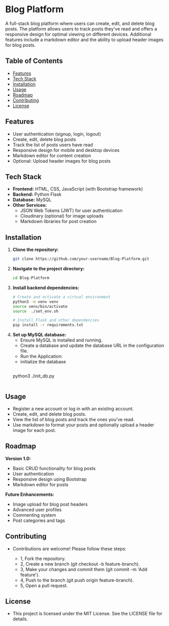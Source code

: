 # Blog Platform

A full-stack blog platform where users can create, edit, and delete blog posts. The platform allows users to track posts they've read and offers a responsive design for optimal viewing on different devices. Additional features include a markdown editor and the ability to upload header images for blog posts.

## Table of Contents
- [Features](#features)
- [Tech Stack](#tech-stack)
- [Installation](#installation)
- [Usage](#usage)
- [Roadmap](#roadmap)
- [Contributing](#contributing)
- [License](#license)

## Features
- User authentication (signup, login, logout)
- Create, edit, delete blog posts
- Track the list of posts users have read
- Responsive design for mobile and desktop devices
- Markdown editor for content creation
- Optional: Upload header images for blog posts

## Tech Stack
- **Frontend:** HTML, CSS, JavaScript (with Bootstrap framework)
- **Backend:** Python Flask
- **Database:** MySQL
- **Other Services:**
  - JSON Web Tokens (JWT) for user authentication
  - Cloudinary (optional) for image uploads
  - Markdown libraries for post creation

## Installation

1. **Clone the repository:**
   ```bash
   git clone https://github.com/your-username/Blog-Platform.git
   ```
2. **Navigate to the project directory:**
   ```bash
   cd Blog-Platform
   ```
3. **Install backend dependencies:**
   ```bash
   # Create and activate a virtual environment
   python3 -m venv venv
   source venv/bin/activate
   source  ./set_env.sh
   
   # Install Flask and other dependencies
   pip install -r requirements.txt
   ```
4. **Set up MySQL database:**
   - Ensure MySQL is installed and running.
   - Create a database and update the database URL in the configuration file.
   - Run the Application:
   - initialize the database
	 ```bash
   python3 ./init_db.py
   ```
## Usage
   - Register a new account or log in with an existing account.
   - Create, edit, and delete blog posts.
   - View the list of blog posts and track the ones you’ve read.
   - Use markdown to format your posts and optionally upload a header image for each post.
## Roadmap
   **Version 1.0:**
   - Basic CRUD functionality for blog posts
   - User authentication
   - Responsive design using Bootstrap
   - Markdown editor for posts

   **Future Enhancements:**
   - Image upload for blog post headers
   - Advanced user profiles
   - Commenting system
   - Post categories and tags

## Contributing
- Contributions are welcome! Please follow these steps:

  - 1, Fork the repository.
  - 2, Create a new branch (git checkout -b feature-branch).
  - 3, Make your changes and commit them (git commit -m 'Add feature').
  - 4, Push to the branch (git push origin feature-branch).
  - 5, Open a pull request.

## License
 - This project is licensed under the MIT License. See the LICENSE file for details.

